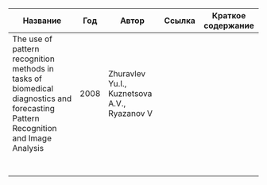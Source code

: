 | Название | Год | Автор | Ссылка | Краткое содержание |
| -------- | --- | ----- | ------ | ------------------ |
| The use of pattern recognition methods in tasks of biomedical diagnostics and forecasting Pattern Recognition and Image Analysis |2008 | Zhuravlev Yu.I., Kuznetsova A.V., Ryazanov V |  |  |
||||||
||||||
||||||
||||||
||||||
||||||
||||||
